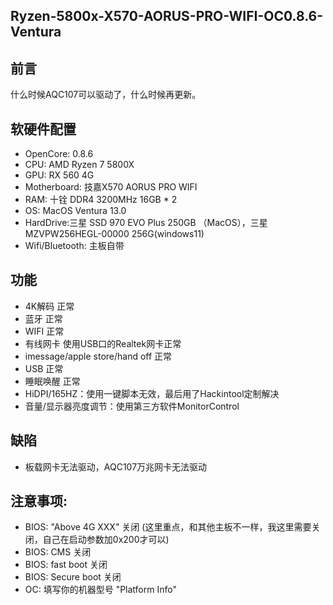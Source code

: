 ## Ryzen-5800x-X570-AORUS-PRO-WIFI-OC0.8.6-Ventura
## 前言
什么时候AQC107可以驱动了，什么时候再更新。

## 软硬件配置
- OpenCore: 0.8.6
- CPU: AMD Ryzen 7 5800X
- GPU: RX 560 4G
- Motherboard: 技嘉X570 AORUS PRO WIFI
- RAM: 十铨 DDR4 3200MHz 16GB * 2
- OS: MacOS Ventura 13.0
- HardDrive:三星  SSD 970 EVO Plus 250GB （MacOS），三星  MZVPW256HEGL-00000 256G(windows11)
- Wifi/Bluetooth: 主板自带
## 功能
- 4K解码 正常
- 蓝牙 正常
- WIFI 正常
- 有线网卡 使用USB口的Realtek网卡正常
- imessage/apple store/hand off 正常
- USB 正常
- 睡眠唤醒 正常
- HiDPI/165HZ：使用一键脚本无效，最后用了Hackintool定制解决
- 音量/显示器亮度调节：使用第三方软件MonitorControl
## 缺陷
- 板载网卡无法驱动，AQC107万兆网卡无法驱动
## 注意事项:
- BIOS: "Above 4G XXX" 关闭 (这里重点，和其他主板不一样，我这里需要关闭，自己在启动参数加0x200才可以)
- BIOS: CMS 关闭
- BIOS: fast boot 关闭
- BIOS: Secure boot 关闭
- OC: 填写你的机器型号 "Platform Info"
